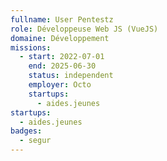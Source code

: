 ```yaml
---
fullname: User Pentestz
role: Développeuse Web JS (VueJS)
domaine: Développement
missions:
  - start: 2022-07-01
    end: 2025-06-30
    status: independent
    employer: Octo
    startups:
      - aides.jeunes
startups:
  - aides.jeunes
badges:
  - segur
---
```

